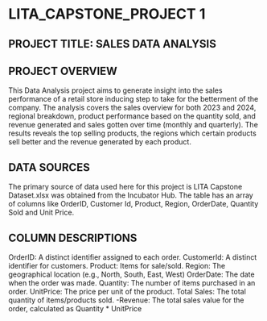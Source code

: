 # LITA_CAPSTONE_PROJECT 1

## PROJECT TITLE: SALES DATA ANALYSIS

## PROJECT OVERVIEW
This Data Analysis project aims to generate insight into the sales performance of a retail store inducing step to take for the betterment of the company. The analysis covers the sales overview for both 2023 and 2024, regional breakdown, product performance based on the quantity sold, and revenue generated and sales gotten over time (monthly and quarterly). The results reveals the top selling products, the regions which certain products sell better and the revenue generated by each product.

## DATA SOURCES
The primary source of data used here for this project is LITA Capstone Dataset.xlsx was obtained from the Incubator Hub. The table has an array of columns like OrderID, Customer Id, Product, Region, OrderDate, Quantity Sold and Unit Price.

## COLUMN DESCRIPTIONS
OrderID: A distinct identifier assigned to each order.
CustomerId: A distinct identifier for customers.
Product: Items for sale/sold. Region: The geographical location (e.g., North, South, East, West)
OrderDate: The date when the order was made.
Quantity: The number of items purchased in an order.
UnitPrice: The price per unit of the product.
Total Sales: The total quantity of items/products sold. -Revenue: The total sales value for the order, calculated as Quantity * UnitPrice


